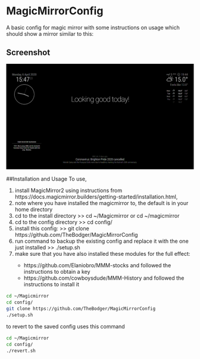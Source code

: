 # MagicMirrorConfig

A basic config for magic mirror with some instructions on usage which should show a mirror similar to this:

## Screenshot

![Technojam Config Screenshot](screenshot.bmp)

##Installation and Usage
To use,
<ol>
<li>
install MagicMirror2 using instructions from https://docs.magicmirror.builders/getting-started/installation.html, 
</li>
  <li>
    note where you have installed the magicmirror to, the default is in your home directory
  </li>
  <li>
    cd to the install directory >> cd ~/Magicmirror or cd ~/magicmirror
  </li>
  <li>
    cd to the config directory >> cd config/
  </li>
  <li>
    install this config: >> git clone https://github.com/TheBodger/MagicMirrorConfig
  </li>
  <li>
    run  command to backup the existing config and replace it with the one just installed >> ./setup.sh
  </li>
  <li>
    make sure that you have also installed these modules for the full effect:
  </li>
  <ul>
  <li>https://github.com/Elaniobro/MMM-stocks and followed the instructions to obtain a key</li>
  <li>https://github.com/cowboysdude/MMM-History and followed the instructions to install it</li>
  </ul>
</ol>  

```bash
cd ~/Magicmirror
cd config/
git clone https://github.com/TheBodger/MagicMirrorConfig
./setup.sh
```

to revert to the saved config uses this command


```bash
cd ~/Magicmirror
cd config/
./revert.sh
```

